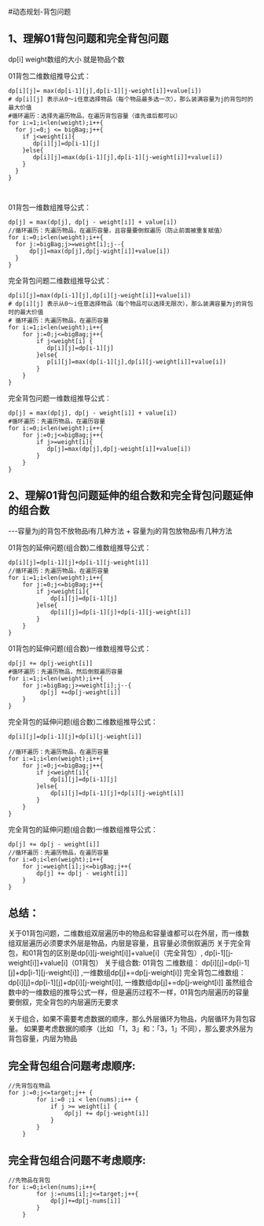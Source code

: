 #动态规划-背包问题

## 1、理解01背包问题和完全背包问题
dp[i]
weight数组的大小 就是物品个数

01背包二维数组推导公式：
```
dp[i][j]= max(dp[i-1][j],dp[i-1][j-weight[i]]+value[i])
# dp[i][j] 表示从0～i任意选择物品（每个物品最多选一次），那么装满容量为j的背包时的最大价值
#循环遍历：选择先遍历物品，在遍历背包容量（谁先谁后都可以）
for i:=1;i<len(weight);i++{
  for j:=0;j <= bigBag;j++{
    if j<weight[i]{
       dp[i][j]=dp[i-1][j]
    }else{
       dp[i][j]=max(dp[i-1][j],dp[i-1][j-weight[i]]+value[i])
    }
  }
}



```

01背包一维数组推导公式：
```
dp[j] = max(dp[j], dp[j - weight[i]] + value[i])
//循环遍历：先遍历物品，在遍历容量，且容量要倒叙遍历（防止前面被重复赋值）
for i:=0;i<len(weight);i++{
  for j:=bigBag;j>=weight[i];j--{
      dp[j]=max(dp[j],dp[j-wight[i]]+value[i])
  }
}

```


完全背包问题二维数组推导公式：
```
dp[i][j]=max(dp[i-1][j],dp[i][j-weight[i]]+value[i])
# dp[i][j] 表示从0～i任意选择物品（每个物品可以选择无限次），那么装满容量为j的背包时的最大价值
# 循环遍历：先遍历物品，在遍历容量
for i:=1;i<len(weight);i++{
    for j:=0;j<=bigBag;j++{
        if j<weight[i] {
           dp[i][j]=dp[i-1][j]
        }else{
           p[i][j]=max(dp[i-1][j],dp[i][j-weight[i]]+value[i])
        }
    }
}
```

完全背包问题一维数组推导公式：
```
dp[j] = max(dp[j], dp[j - weight[i]] + value[i])
#循环遍历：先遍历物品，在遍历容量
for i:=0;i<len(weight);i++{
    for j:=0;j<=bigBag;j++{
        if j>=weight[i]{
           dp[j]=max(dp[j],dp[j-weight[i]]+value[i])
        }
    }
}

```


## 2、理解01背包问题延伸的组合数和完全背包问题延伸的组合数
---容量为j的背包不放物品i有几种方法 + 容量为j的背包放物品i有几种方法

01背包的延伸问题(组合数)二维数组推导公式：
```
dp[i][j]=dp[i-1][j]+dp[i-1][j-weight[i]]
//循环遍历：先遍历物品，在遍历容量
for i:=1;i<len(weight);i++{
    for j:=0;j<=bigBag;j++{
        if j<weight[i]{
            dp[i][j]=dp[i-1][j]
        }else{
            dp[i][j]=dp[i-1][j]+dp[i-1][j-weight[i]]
        }
    }
}

```

01背包的延伸问题(组合数)一维数组推导公式：
```
dp[j] += dp[j-weight[i]]
#循环遍历：先遍历物品，然后倒叙遍历容量
for i:=1;i<len(weight);i++{
    for j:=bigBag;j>=weight[i];j--{
         dp[j] +=dp[j-weight[i]]
    }
}
```

完全背包的延伸问题(组合数)二维数组推导公式：
```
dp[i][j]=dp[i-1][j]+dp[i][j-weight[i]]

//循环遍历：先遍历物品，在遍历容量
for i:=1;i<len(weight);i++{
    for j:=0;j<=bigBag;j++{
        if j<weight[i]{
            dp[i][j]=dp[i-1][j]
        }else{
            dp[i][j]=dp[i-1][j]+dp[i][j-weight[i]]
        }
    }
}
```

完全背包的延伸问题(组合数)一维数组推导公式：
```
dp[j] += dp[j - weight[i]]
//循环遍历：先遍历物品，在遍历容量
for i:=0;i<len(weight);i++{
    for j:=weight[i];j<=bigBag;j++{
        dp[j] += dp[j - weight[i]]
    }
}
```


## 总结：
关于01背包问题，二维数组双层遍历中的物品和容量谁都可以在外层，而一维数组双层遍历必须要求外层是物品，内层是容量，且容量必须倒叙遍历
关于完全背包，和01背包的区别是dp[i][j-weight[i]]+value[i]（完全背包）, dp[i-1][j-weight[i]]+value[i]（01背包）
关于组合数:
01背包 二维数组： dp[i][j]=dp[i-1][j]+dp[i-1][j-weight[i]] ,一维数组dp[j]+=dp[j-weight[i]]
完全背包二维数组： dp[i][j]=dp[i-1][j]+dp[i][j-weight[i]],  一维数组dp[j]+=dp[j-weight[i]]
虽然组合数中的一维数组的推导公式一样，但是遍历过程不一样，01背包内层遍历的容量要倒叙，完全背包的内层遍历无要求

关于组合，如果不需要考虑数据的顺序，那么外层循环为物品，内层循环为背包容量。
如果要考虑数据的顺序（比如 「1，3」和：「3，1」不同），那么要求外层为背包容量，内层为物品

## 完全背包组合问题考虑顺序:
```
//先背包在物品
for j:=0;j<=target;j++ {
		for i:=0 ;i < len(nums);i++ {
			if j >= weight[i] {
				dp[j] += dp[j-weight[i]]
			}
		}
	}
```

## 完全背包组合问题不考虑顺序:
```
//先物品在背包
for i:=0;i<len(nums);i++{
        for j:=nums[i];j<=target;j++{
            dp[j]+=dp[j-nums[i]]
        }
    }
```